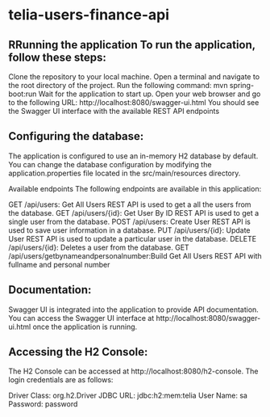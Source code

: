 # telia-users-finance-api

RRunning the application
To run the application, follow these steps:
-----------------------------------------

Clone the repository to your local machine.
Open a terminal and navigate to the root directory of the project.
Run the following command: mvn spring-boot:run
Wait for the application to start up.
Open your web browser and go to the following URL: http://localhost:8080/swagger-ui.html
You should see the Swagger UI interface with the available REST API endpoints

Configuring the database:
------------------------
The application is configured to use an in-memory H2 database by default. You can change the database configuration by modifying the application.properties file located in the src/main/resources directory.

Available endpoints
The following endpoints are available in this application:

GET /api/users: Get All Users REST API is used to get a all the users from the database.
GET /api/users/{id}: Get User By ID REST API is used to get a single user from the database.
POST /api/users: Create User REST API is used to save user information in a database.
PUT /api/users/{id}: Update User REST API is used to update a particular user in the database.
DELETE /api/users/{id}: Deletes a user from the database.
GET /api/users/getbynameandpersonalnumber:Build Get All Users REST API  with fullname and personal number

Documentation:
-------------
Swagger UI is integrated into the application to provide API documentation. You can access the Swagger UI interface at http://localhost:8080/swagger-ui.html once the application is running.

Accessing the H2 Console:
------------------------
The H2 Console can be accessed at http://localhost:8080/h2-console. The login credentials are as follows:

Driver Class: org.h2.Driver
JDBC URL: jdbc:h2:mem:telia
User Name: sa
Password: password


